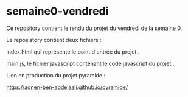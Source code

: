# semaine0-vendredi

Ce repository contient le rendu du projet du vendredi de la semaine 0.

Le reposistory contient deux fichiers : 

index.html qui représente le point d'entrée du projet .

main.js, le fichier javascript contenant le code javascript du projet .  

Lien en production du projet pyramide : 

https://adnen-ben-abdelaali.github.io/pyramide/
